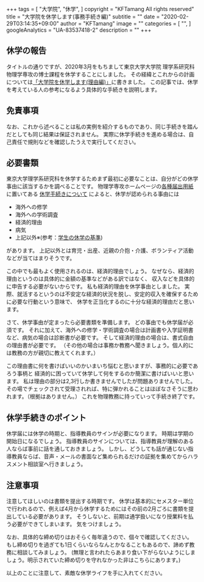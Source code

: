 +++
tags = [
  "大学院",
  "休学",
]
copyright = "KFTamang All rights reserved"
title = "大学院を休学します(事務手続き編)"
subtitle = ""
date = "2020-02-29T03:14:35+09:00"
author = "KFTamang"
image = ""
categories = [
  "",
]
googleAnalytics = "UA-83537418-2"
description = ""
+++

## 休学の報告
タイトルの通りですが、2020年3月をもちまして東京大学大学院 理学系研究科 物理学専攻の博士課程を休学することにしました。
その経緯とこれからの計画については[「大学院を休学します(理由編)」](https://kftamang.github.io/post/univ1)に書きました。
この記事では、休学を考えている人の参考になるよう具体的な手続きを説明します。

## 免責事項
なお、これから述べることは私の実例を紹介するものであり、同じ手続きを踏んだとしても同じ結果は保証されません。
実際に休学手続きを進める場合は、自己責任で規則などを確認したうえで実行してください。

## 必要書類
東京大学理学系研究科を休学するためまず最初に必要なことは、自分がどの休学事由に該当するかを調べることです。
物理学専攻ホームページの[各種届出用紙](https://www.s.u-tokyo.ac.jp/ja/current/notification-forms-grad.html)に置いてある
[休学手続きについて](https://www.s.u-tokyo.ac.jp/ja/current/file/graduate/00Leave_of_Absence2013.pdf)
によると、休学が認められる事由には

* 海外への修学
* 海外への学術調査
* 経済的理由
* 病気
* 上記以外※(参考：[学生の休学の基準](https://www.u-tokyo.ac.jp/content/400113744.pdf))

があります。
上記以外とは育児・出産、近親の介抱・介護、ボランティア活動などが当てはまりそうです。

この中でも最もよく使用されるのは、経済的理由でしょう。
なぜなら、経済的理由というのは具体的に金額の基準などがある訳ではなく、
収入などを具体的に申告する必要がないからです。
私も経済的理由を休学事由としました。
実際、就活するというのは不安定な経済的状況を脱し、安定的収入を確保するために必要な行動という意味で、
休学を正当化するのに十分な経済的理由だと思います。

さて、休学事由が定まったら必要書類を準備します。
どの事由でも休学届が必須です。
それに加えて、海外への修学・学術調査の場合は計画書や入学証明書など、病気の場合は診断書が必要です。
そして経済的理由の場合は、書式自由の理由書が必要です。
（その他の場合は事務か教務へ聞きましょう。個人的には教務の方が親切に教えてくれます。）

この理由書に何を書けばいいのかいまいち悩むと思いますが、事務的に必要であろう事柄と
経済的に困っていて休学して何をするのか簡潔に書けばいいと思います。
私は理由の部分は2,3行しか書きませんでしたが問題ありませんでした。
その場でチェックされて受理されれば、特に弾かれることはほぼなさそうに思われます。（根拠はありません。）
これを物理教務に持っていって手続き終了です。

## 休学手続きのポイント
休学届には休学の時期と、指導教員のサインが必要になります。
時期は学期の開始日になるでしょう。
指導教員のサインについては、指導教員が理解のある人ならば事前に話を通しておきましょう。
しかし、どうしても話が通じない指導教員ならば、音声・メールの書面など集められるだけの証拠を集めてからハラスメント相談室へ行きましょう。


## 注意事項
注意してほしいのは書類を提出する時期です。
休学は基本的にセメスター単位で行われるので、例えば4月から休学するためにはその前の2月ごろに書類を提出している必要があります。
そうしないと、前期は通学扱いになり授業料を払う必要ができてしまいます。
気をつけましょう。

なお、具体的な締め切りはおそらく毎年違うので、個々で確認してください。
もし締め切りを過ぎても1日くらいならなんとかなることもあるので、諦めず教務に相談してみましょう。
(無理と言われたらあまり食い下がらないようにしましょう。明示されていた締め切りを守れなかった非はこちらにあります。)


以上のことに注意して、素敵な休学ライフを手に入れてください。
